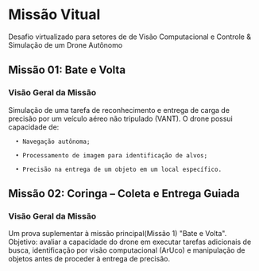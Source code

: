 # Missão Vitual
Desafio virtualizado para setores de de Visão Computacional e Controle &amp; Simulação de um Drone Autônomo

## Missão 01: Bate e Volta
### Visão Geral da Missão
Simulação de uma tarefa de reconhecimento e entrega de carga de precisão por um veículo aéreo não tripulado (VANT). 
O drone possui capacidade de:

      • Navegação autônoma;
      
      • Processamento de imagem para identificação de alvos;
      
      • Precisão na entrega de um objeto em um local específico.

## Missão 02: Coringa – Coleta e Entrega Guiada
### Visão Geral da Missão
Um prova suplementar à missão principal(Missão 1) "Bate e Volta".  
Objetivo: avaliar a capacidade do drone em executar tarefas adicionais de busca, identificação por visão computacional (ArUco) e manipulação de objetos antes de proceder à entrega de precisão.
